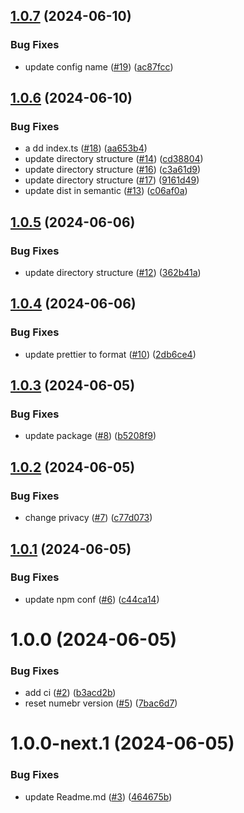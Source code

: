 ## [1.0.7](https://github.com/Seyrinian/seyrinian-tools/compare/v1.0.6...v1.0.7) (2024-06-10)


### Bug Fixes

* update config name ([#19](https://github.com/Seyrinian/seyrinian-tools/issues/19)) ([ac87fcc](https://github.com/Seyrinian/seyrinian-tools/commit/ac87fccd5d444a19c9325663e8b836d46913bcfd))

## [1.0.6](https://github.com/Seyrinian/seyrinian-tools/compare/v1.0.5...v1.0.6) (2024-06-10)


### Bug Fixes

* a dd index.ts ([#18](https://github.com/Seyrinian/seyrinian-tools/issues/18)) ([aa653b4](https://github.com/Seyrinian/seyrinian-tools/commit/aa653b47efce208d01e9eb8dac2fb7859a47e12f))
* update directory structure ([#14](https://github.com/Seyrinian/seyrinian-tools/issues/14)) ([cd38804](https://github.com/Seyrinian/seyrinian-tools/commit/cd38804ee79a4346bc0b2de312eda9bbb9e67355))
* update directory structure ([#16](https://github.com/Seyrinian/seyrinian-tools/issues/16)) ([c3a61d9](https://github.com/Seyrinian/seyrinian-tools/commit/c3a61d94a1e792443c7851020bf3ec87832e3223))
* update directory structure ([#17](https://github.com/Seyrinian/seyrinian-tools/issues/17)) ([9161d49](https://github.com/Seyrinian/seyrinian-tools/commit/9161d4951b34d55b78ca47b1f82b1bd0c40e9b14))
* update dist in semantic ([#13](https://github.com/Seyrinian/seyrinian-tools/issues/13)) ([c06af0a](https://github.com/Seyrinian/seyrinian-tools/commit/c06af0a3ac84738785a61fb0750e8352a01bdfb0))

## [1.0.5](https://github.com/Seyrinian/seyrinian-tools/compare/v1.0.4...v1.0.5) (2024-06-06)


### Bug Fixes

* update directory structure ([#12](https://github.com/Seyrinian/seyrinian-tools/issues/12)) ([362b41a](https://github.com/Seyrinian/seyrinian-tools/commit/362b41a9dbf5cd9067333310db865e0b49555080))

## [1.0.4](https://github.com/Seyrinian/seyrinian-tools/compare/v1.0.3...v1.0.4) (2024-06-06)


### Bug Fixes

* update prettier to format ([#10](https://github.com/Seyrinian/seyrinian-tools/issues/10)) ([2db6ce4](https://github.com/Seyrinian/seyrinian-tools/commit/2db6ce4559df04023ded1b8702a4375d48538779))

## [1.0.3](https://github.com/Seyrinian/seyrinian-tools/compare/v1.0.2...v1.0.3) (2024-06-05)


### Bug Fixes

* update package ([#8](https://github.com/Seyrinian/seyrinian-tools/issues/8)) ([b5208f9](https://github.com/Seyrinian/seyrinian-tools/commit/b5208f92a999d0f12e6d2419944379822d01ec13))

## [1.0.2](https://github.com/Seyrinian/seyrinian-tools/compare/v1.0.1...v1.0.2) (2024-06-05)


### Bug Fixes

* change privacy ([#7](https://github.com/Seyrinian/seyrinian-tools/issues/7)) ([c77d073](https://github.com/Seyrinian/seyrinian-tools/commit/c77d073336d7a8d35db8346fb1857f782f25b93a))

## [1.0.1](https://github.com/Seyrinian/seyrinian-tools/compare/v1.0.0...v1.0.1) (2024-06-05)


### Bug Fixes

* update npm conf ([#6](https://github.com/Seyrinian/seyrinian-tools/issues/6)) ([c44ca14](https://github.com/Seyrinian/seyrinian-tools/commit/c44ca14a5ea5b92852a2ff0d822101b685eb59cd))

# 1.0.0 (2024-06-05)


### Bug Fixes

* add ci ([#2](https://github.com/Seyrinian/seyrinian-tools/issues/2)) ([b3acd2b](https://github.com/Seyrinian/seyrinian-tools/commit/b3acd2b0bd79a30815f67c9d7cbec6f8dbcbb438))
* reset numebr version ([#5](https://github.com/Seyrinian/seyrinian-tools/issues/5)) ([7bac6d7](https://github.com/Seyrinian/seyrinian-tools/commit/7bac6d70ebac8fd72a96dec7ed1dfcb97731f39e))

# 1.0.0-next.1 (2024-06-05)


### Bug Fixes

* update Readme.md ([#3](https://github.com/Seyrinian/seyrinian-tools/issues/3)) ([464675b](https://github.com/Seyrinian/seyrinian-tools/commit/464675b9c585dab161798e4b3d7388e659af193d))
